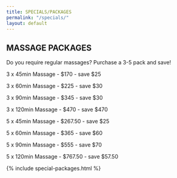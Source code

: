 ```yaml
---
title: SPECIALS/PACKAGES
permalink: "/specials/"
layout: default
---
```


## MASSAGE PACKAGES
Do you require regular massages? Purchase a 3-5 pack and save!

3 x 45min Massage - $170 - save $25

3 x 60min Massage - $225 - save $30

3 x 90min Massage - $345 - save $30

3 x 120min Massage - $470 - save $470


5 x 45min Massage - $267.50 - save $25

5 x 60min Massage - $365 - save $60

5 x 90min Massage - $555 - save $70

5 x 120min Massage - $767.50 - save $57.50


{% include special-packages.html %}

<div data-fred-widget-reviews></div>
<script src="https://d1yw3duy3i4qiv.cloudfront.net/js/sdk-v1.js"></script>
<script>
    FRED.init({
      locationId: "81fed43a-3a7a-4e46-8450-c4863243da74",
      perPage: 5,
      layout: "list",
      background: "ffffff",
      title: "Client Reviews",
      titleHexColor: "000000",
      starHexColor: "A9B89B"
    });
</script>